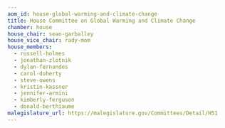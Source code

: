 ```yaml
---
aom_id: house-global-warming-and-climate-change
title: House Committee on Global Warming and Climate Change
chamber: house
house_chair: sean-garballey
house_vice_chair: rady-mom
house_members:
  - russell-holmes
  - jonathan-zlotnik
  - dylan-fernandes
  - carol-doherty
  - steve-owens
  - kristin-kassner
  - jennifer-armini
  - kimberly-ferguson
  - donald-berthiaume
malegislature_url: https://malegislature.gov/Committees/Detail/H51
---
```

